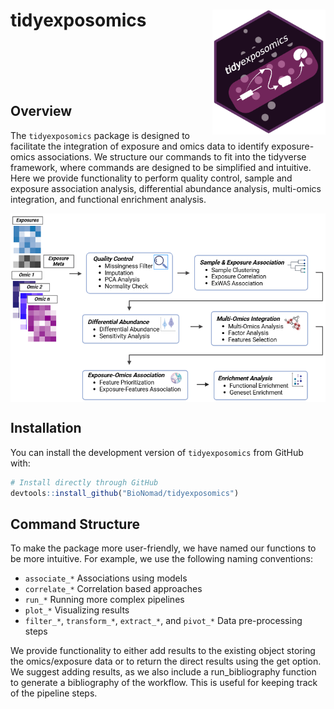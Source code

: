 # tidyexposomics <a href="#"><img src="./inst/logo.png" align="right" height="200" /></a>

<br>
<br>
<br>
<br>

## Overview

The `tidyexposomics` package is designed to facilitate the integration of exposure and omics data to identify exposure-omics associations. We structure our commands to fit into the tidyverse framework, where commands are designed to be simplified and intuitive. Here we provide functionality to perform quality control, sample and exposure association analysis, differential abundance analysis, multi-omics integration, and functional enrichment analysis.

<img src="./inst/overview.png" alt="drawing" width="600" align="center"/>

## Installation

You can install the development version of `tidyexposomics` from GitHub with:

```r
# Install directly through GitHub
devtools::install_github("BioNomad/tidyexposomics")
```

## Command Structure

To make the package more user-friendly, we have named our functions to be more intuitive. For example, we use the following naming conventions:

- `associate_*` Associations using models
- `correlate_*` Correlation based approaches
- `run_*` Running more complex pipelines
- `plot_*` Visualizing results
- `filter_*`, `transform_*`, `extract_*`, and `pivot_*` Data pre-processing steps

We provide functionality to either add results to the existing object storing the omics/exposure data or to return the direct results using the get option. We suggest adding results, as we also include a run_bibliography function to generate a bibliography of the workflow. This is useful for keeping track of the pipeline steps.
